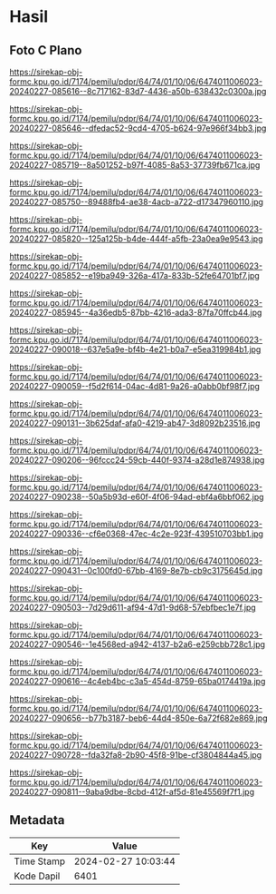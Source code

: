 # Hasil

## Foto C Plano

https://sirekap-obj-formc.kpu.go.id/7174/pemilu/pdpr/64/74/01/10/06/6474011006023-20240227-085616--8c717162-83d7-4436-a50b-638432c0300a.jpg

https://sirekap-obj-formc.kpu.go.id/7174/pemilu/pdpr/64/74/01/10/06/6474011006023-20240227-085646--dfedac52-9cd4-4705-b624-97e966f34bb3.jpg

https://sirekap-obj-formc.kpu.go.id/7174/pemilu/pdpr/64/74/01/10/06/6474011006023-20240227-085719--8a501252-b97f-4085-8a53-37739fb671ca.jpg

https://sirekap-obj-formc.kpu.go.id/7174/pemilu/pdpr/64/74/01/10/06/6474011006023-20240227-085750--89488fb4-ae38-4acb-a722-d17347960110.jpg

https://sirekap-obj-formc.kpu.go.id/7174/pemilu/pdpr/64/74/01/10/06/6474011006023-20240227-085820--125a125b-b4de-444f-a5fb-23a0ea9e9543.jpg

https://sirekap-obj-formc.kpu.go.id/7174/pemilu/pdpr/64/74/01/10/06/6474011006023-20240227-085852--e19ba949-326a-417a-833b-52fe64701bf7.jpg

https://sirekap-obj-formc.kpu.go.id/7174/pemilu/pdpr/64/74/01/10/06/6474011006023-20240227-085945--4a36edb5-87bb-4216-ada3-87fa70ffcb44.jpg

https://sirekap-obj-formc.kpu.go.id/7174/pemilu/pdpr/64/74/01/10/06/6474011006023-20240227-090018--637e5a9e-bf4b-4e21-b0a7-e5ea319984b1.jpg

https://sirekap-obj-formc.kpu.go.id/7174/pemilu/pdpr/64/74/01/10/06/6474011006023-20240227-090059--f5d2f614-04ac-4d81-9a26-a0abb0bf98f7.jpg

https://sirekap-obj-formc.kpu.go.id/7174/pemilu/pdpr/64/74/01/10/06/6474011006023-20240227-090131--3b625daf-afa0-4219-ab47-3d8092b23516.jpg

https://sirekap-obj-formc.kpu.go.id/7174/pemilu/pdpr/64/74/01/10/06/6474011006023-20240227-090206--96fccc24-59cb-440f-9374-a28d1e874938.jpg

https://sirekap-obj-formc.kpu.go.id/7174/pemilu/pdpr/64/74/01/10/06/6474011006023-20240227-090238--50a5b93d-e60f-4f06-94ad-ebf4a6bbf062.jpg

https://sirekap-obj-formc.kpu.go.id/7174/pemilu/pdpr/64/74/01/10/06/6474011006023-20240227-090336--cf6e0368-47ec-4c2e-923f-439510703bb1.jpg

https://sirekap-obj-formc.kpu.go.id/7174/pemilu/pdpr/64/74/01/10/06/6474011006023-20240227-090431--0c100fd0-67bb-4169-8e7b-cb9c3175645d.jpg

https://sirekap-obj-formc.kpu.go.id/7174/pemilu/pdpr/64/74/01/10/06/6474011006023-20240227-090503--7d29d611-af94-47d1-9d68-57ebfbec1e7f.jpg

https://sirekap-obj-formc.kpu.go.id/7174/pemilu/pdpr/64/74/01/10/06/6474011006023-20240227-090546--1e4568ed-a942-4137-b2a6-e259cbb728c1.jpg

https://sirekap-obj-formc.kpu.go.id/7174/pemilu/pdpr/64/74/01/10/06/6474011006023-20240227-090616--4c4eb4bc-c3a5-454d-8759-65ba0174419a.jpg

https://sirekap-obj-formc.kpu.go.id/7174/pemilu/pdpr/64/74/01/10/06/6474011006023-20240227-090656--b77b3187-beb6-44d4-850e-6a72f682e869.jpg

https://sirekap-obj-formc.kpu.go.id/7174/pemilu/pdpr/64/74/01/10/06/6474011006023-20240227-090728--fda32fa8-2b90-45f8-91be-cf3804844a45.jpg

https://sirekap-obj-formc.kpu.go.id/7174/pemilu/pdpr/64/74/01/10/06/6474011006023-20240227-090811--9aba9dbe-8cbd-412f-af5d-81e45569f7f1.jpg


## Metadata

| Key        | Value               |
| ---------- | ------------------- |
| Time Stamp | 2024-02-27 10:03:44 |
| Kode Dapil | 6401                |



